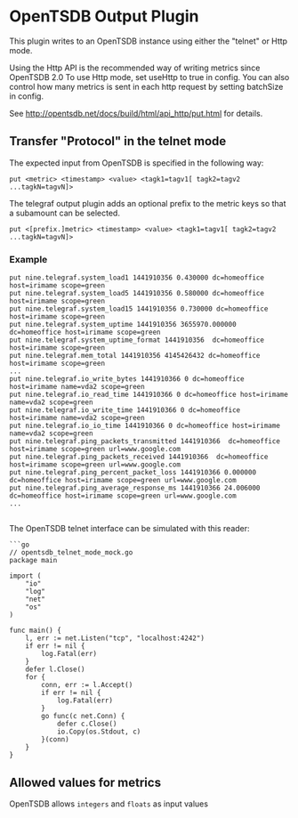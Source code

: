 # OpenTSDB Output Plugin

This plugin writes to an OpenTSDB instance using either the "telnet" or Http mode.

Using the Http API is the recommended way of writing metrics since OpenTSDB 2.0
To use Http mode, set useHttp to true in config. You can also control how many
metrics is sent in each http request by setting batchSize in config.

See http://opentsdb.net/docs/build/html/api_http/put.html for details.

## Transfer "Protocol" in the telnet mode

The expected input from OpenTSDB is specified in the following way:

```
put <metric> <timestamp> <value> <tagk1=tagv1[ tagk2=tagv2 ...tagkN=tagvN]>
```

The telegraf output plugin adds an optional prefix to the metric keys so
that a subamount can be selected.

```
put <[prefix.]metric> <timestamp> <value> <tagk1=tagv1[ tagk2=tagv2 ...tagkN=tagvN]>
```

### Example

```
put nine.telegraf.system_load1 1441910356 0.430000 dc=homeoffice host=irimame scope=green
put nine.telegraf.system_load5 1441910356 0.580000 dc=homeoffice host=irimame scope=green
put nine.telegraf.system_load15 1441910356 0.730000 dc=homeoffice host=irimame scope=green
put nine.telegraf.system_uptime 1441910356 3655970.000000 dc=homeoffice host=irimame scope=green
put nine.telegraf.system_uptime_format 1441910356  dc=homeoffice host=irimame scope=green
put nine.telegraf.mem_total 1441910356 4145426432 dc=homeoffice host=irimame scope=green
...
put nine.telegraf.io_write_bytes 1441910366 0 dc=homeoffice host=irimame name=vda2 scope=green
put nine.telegraf.io_read_time 1441910366 0 dc=homeoffice host=irimame name=vda2 scope=green
put nine.telegraf.io_write_time 1441910366 0 dc=homeoffice host=irimame name=vda2 scope=green
put nine.telegraf.io_io_time 1441910366 0 dc=homeoffice host=irimame name=vda2 scope=green
put nine.telegraf.ping_packets_transmitted 1441910366  dc=homeoffice host=irimame scope=green url=www.google.com
put nine.telegraf.ping_packets_received 1441910366  dc=homeoffice host=irimame scope=green url=www.google.com
put nine.telegraf.ping_percent_packet_loss 1441910366 0.000000 dc=homeoffice host=irimame scope=green url=www.google.com
put nine.telegraf.ping_average_response_ms 1441910366 24.006000 dc=homeoffice host=irimame scope=green url=www.google.com
...
```

##

The OpenTSDB telnet interface can be simulated with this reader:

```
```go
// opentsdb_telnet_mode_mock.go
package main

import (
	"io"
	"log"
	"net"
	"os"
)

func main() {
	l, err := net.Listen("tcp", "localhost:4242")
	if err != nil {
		log.Fatal(err)
	}
	defer l.Close()
	for {
		conn, err := l.Accept()
		if err != nil {
			log.Fatal(err)
		}
		go func(c net.Conn) {
			defer c.Close()
			io.Copy(os.Stdout, c)
		}(conn)
	}
}

```

## Allowed values for metrics

OpenTSDB allows `integers` and `floats` as input values
